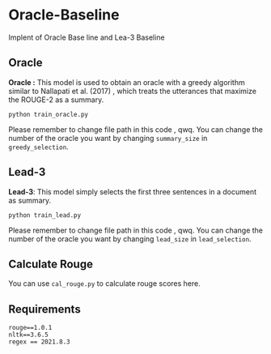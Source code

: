 # Oracle-Baseline

Implent of Oracle Base line and Lea-3 Baseline

## Oracle

**Oracle :** This model is used to obtain an oracle with a greedy algorithm similar to Nallapati et al. (2017)
, which treats the utterances that maximize the ROUGE-2 as a summary.

```shell
python train_oracle.py
```

Please remember to change file path in this code , qwq. You can change the number of the oracle you want by changing `summary_size` in `greedy_selection`.

## Lead-3

**Lead-3**: This model simply selects the first three sentences in a document as summary.

```
python train_lead.py
```

Please remember to change file path in this code , qwq. You can change the number of the oracle you want by changing `lead_size` in `lead_selection`.

## Calculate Rouge

You can use `cal_rouge.py` to calculate rouge scores here.

## Requirements

```
rouge==1.0.1
nltk==3.6.5
regex == 2021.8.3

```











